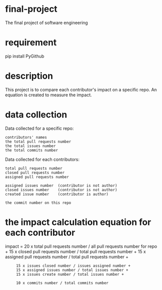 # final-project
The final project of software engineering

# requirement
pip install PyGithub

# description
This project is to compare each contributor's impact on a specific repo. An equation is created to measure the impact.

# data collection
Data collected for a specific repo:

    contributors' names
    the total pull requests number
    the total issues number
    the total commits number

Data collected for each contributors:

    total pull requests number
    closed pull requests number
    assigned pull requests number
    
    assigned issues number  (contributor is not author)
    closed issues number    (contributor is not author)
    created issue number    (contributor is author)

    the commit number on this repo

# the impact calculation equation for each contributor
impact = 20 x total pull requests number / all pull requests number for repo +
         15 x closed pull requests number / total pull requests number +
         15 x assigned pull requests number / total pull requests number +

         15 x issues closed number / issues assigned number +
         15 x assigned issues number / total issues number +
         15 x issues create number / total issues number +

         10 x commits number / total commits number 
